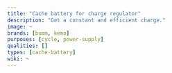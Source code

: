 ```yaml
---
title: "Cache battery for charge regulator"
description: "Get a constant and efficient charge."
image: ~
brands: [bumm, kemo]
purposes: [cycle, power-supply]
qualities: []
types: [cache-battery]
wiki: ~
---
```

